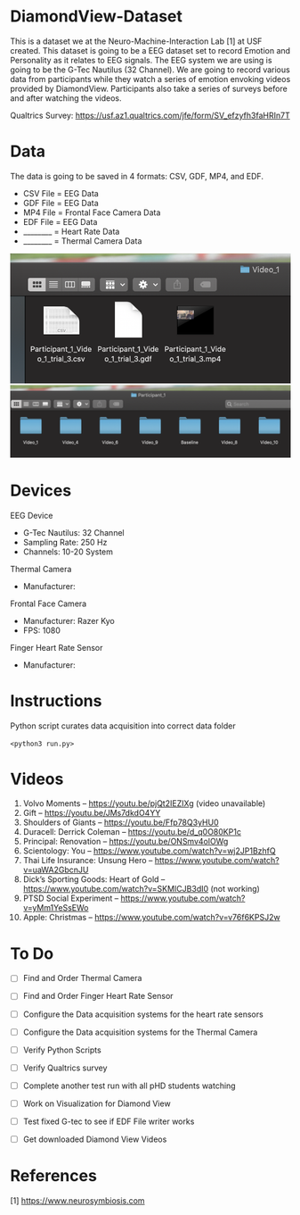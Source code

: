 # DiamondView-Dataset

This is a dataset we at the Neuro-Machine-Interaction Lab [1] at USF created. This dataset is going to be a EEG dataset set to record Emotion and Personality as it relates to EEG signals. The EEG system we are using is going to be the G-Tec Nautilus (32 Channel). We are going to record various data from participants while they watch a series of emotion envoking videos provided by DiamondView. Participants also take a series of surveys before and after watching the videos. 

Qualtrics Survey: https://usf.az1.qualtrics.com/jfe/form/SV_efzyfh3faHRIn7T 

# Data
The data is going to be saved in 4 formats: CSV, GDF, MP4, and EDF. 
- CSV File = EEG Data
- GDF File = EEG Data
- MP4 File = Frontal Face Camera Data
- EDF File = EEG Data
- ________ = Heart Rate Data
- ________ = Thermal Camera Data

![Image of Participant Repository](https://github.com/DeepMindv2/DiamondView-Dataset/blob/master/Screen%20Shot%202020-01-23%20at%209.17.43%20AM.png) ![Images of Participant Folder](https://github.com/DeepMindv2/DiamondView-Dataset/blob/master/Screen%20Shot%202020-01-23%20at%209.17.53%20AM.png)

# Devices
EEG Device
- G-Tec Nautilus: 32 Channel 
- Sampling Rate: 250 Hz
- Channels: 10-20 System

Thermal Camera 
- Manufacturer: 

Frontal Face Camera
- Manufacturer: Razer Kyo 
- FPS: 1080

Finger Heart Rate Sensor
- Manufacturer: 

# Instructions
Python script curates data acquisition into correct data folder

`<python3 run.py>` 



# Videos 
1.	Volvo Moments – https://youtu.be/pjQt2IEZIXg   (video unavailable)
2.	Gift – https://youtu.be/JMs7dkdO4YY 
3.	Shoulders of Giants – https://youtu.be/Ffp78Q3yHU0 
4.	Duracell: Derrick Coleman – https://youtu.be/d_q0O80KP1c 
5.	Principal: Renovation – https://youtu.be/ONSmv4olOWg 
6.	Scientology: You – https://www.youtube.com/watch?v=wj2JP1BzhfQ 
7.	Thai Life Insurance: Unsung Hero – https://www.youtube.com/watch?v=uaWA2GbcnJU 
8.	Dick’s Sporting Goods: Heart of Gold – https://www.youtube.com/watch?v=SKMICJB3dI0 (not working)
9.	PTSD Social Experiment – https://www.youtube.com/watch?v=yMm1YeSsEWo
10.	Apple: Christmas – https://www.youtube.com/watch?v=v76f6KPSJ2w 


# To Do
- [ ] Find and Order Thermal Camera
- [ ] Find and Order Finger Heart Rate Sensor 
- [ ] Configure the Data acquisition systems for the heart rate sensors 
- [ ] Configure the Data acquisition systems for the Thermal Camera 
- [ ] Verify Python Scripts
- [ ] Verify Qualtrics survey 
- [ ] Complete another test run with all pHD students watching 
- [ ] Work on Visualization for Diamond View 
- [ ] Test fixed G-tec to see if EDF File writer works
- [ ] Get downloaded Diamond View Videos 


# References
[1] https://www.neurosymbiosis.com 
